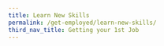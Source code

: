 ```yaml
---
title: Learn New Skills
permalink: /get-employed/learn-new-skills/
third_nav_title: Getting your 1st Job
---
```


